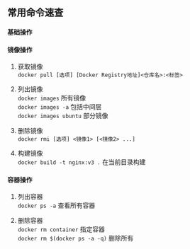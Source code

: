 ## 常用命令速查

#### 基础操作

#### 镜像操作

1. 获取镜像  
`docker pull [选项] [Docker Registry地址]<仓库名>:<标签>`  

1. 列出镜像  
`docker images` 所有镜像  
`docker images -a` 包括中间层  
`docker images ubuntu` 部分镜像  

1. 删除镜像  
`docker rmi [选项] <镜像1> [<镜像2> ...]` 

1. 构建镜像  
`docker build -t nginx:v3 .` 在当前目录构建

#### 容器操作

1. 列出容器  
`docker ps -a` 查看所有容器

1. 删除容器  
`docker rm container` 指定容器  
`docker rm $(docker ps -a -q)` 删除所有
